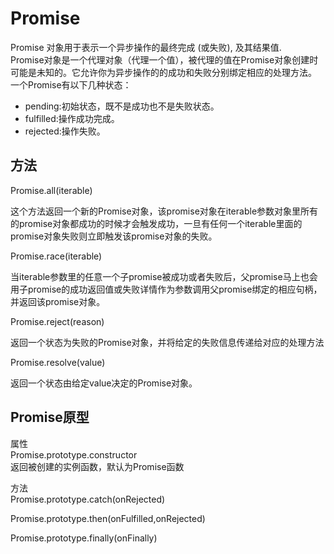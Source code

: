 # Promise  
Promise 对象用于表示一个异步操作的最终完成 (或失败), 及其结果值.  
Promise对象是一个代理对象（代理一个值），被代理的值在Promise对象创建时可能是未知的。它允许你为异步操作的的成功和失败分别绑定相应的处理方法。  
一个Promise有以下几种状态：
+ pending:初始状态，既不是成功也不是失败状态。
+ fulfilled:操作成功完成。
+ rejected:操作失败。

## 方法  
Promise.all(iterable)

这个方法返回一个新的Promise对象，该promise对象在iterable参数对象里所有的promise对象都成功的时候才会触发成功，一旦有任何一个iterable里面的promise对象失败则立即触发该promise对象的失败。

Promise.race(iterable)

当iterable参数里的任意一个子promise被成功或者失败后，父promise马上也会用子promise的成功返回值或失败详情作为参数调用父promise绑定的相应句柄，并返回该promise对象。

Promise.reject(reason)

返回一个状态为失败的Promise对象，并将给定的失败信息传递给对应的处理方法

Promise.resolve(value)

返回一个状态由给定value决定的Promise对象。

## Promise原型

属性  
Promise.prototype.constructor  
返回被创建的实例函数，默认为Promise函数

方法  
Promise.prototype.catch(onRejected) 

Promise.prototype.then(onFulfilled,onRejected)

Promise.prototype.finally(onFinally)
